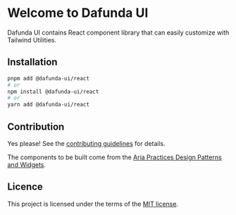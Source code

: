 # Welcome to Dafunda UI

Dafunda UI contains React component library that can easily customize with
Tailwind Utilities.

## Installation

```sh
pnpm add @dafunda-ui/react
# or
npm install @dafunda-ui/react
# or
yarn add @dafunda-ui/react
```

## Contribution

Yes please! See the
[contributing guidelines](https://github.com/dafundacom/dafunda-ui/blob/master/CONTRIBUTING.md)
for details.

The components to be built come from the
[Aria Practices Design Patterns and Widgets](https://www.w3.org/TR/wai-aria-practices-1.1).

## Licence

This project is licensed under the terms of the
[MIT license](https://github.com/dafundacom/dafunda-ui/blob/master/LICENSE).

